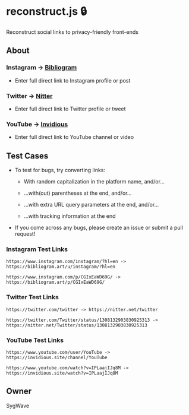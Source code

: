 # reconstruct.js 🔒

Reconstruct social links to privacy-friendly front-ends

## About

### Instagram -> [Bibliogram](https://github.com/cloudrac3r/bibliogram)

* Enter full direct link to Instagram profile or post

### Twitter -> [Nitter](https://github.com/zedeus/nitter)

* Enter full direct link to Twitter profile or tweet

### YouTube -> [Invidious](https://github.com/iv-org/invidious)

* Enter full direct link to YouTube channel or video

## Test Cases

* To test for bugs, try converting links:

  * With random capitalization in the platform name, and/or...
  
  * ...with(out) parentheses at the end, and/or...
  
  * ...with extra URL query parameters at the end, and/or...
  
  * ...with tracking information at the end
  
* If you come across any bugs, please create an issue or submit a pull request!

### Instagram Test Links

    https://www.instagram.com/instagram/?hl=en -> https://bibliogram.art/u/instagram/?hl=en

    https://www.instagram.com/p/CGIxEaWD69G/ -> https://bibliogram.art/p/CGIxEaWD69G/
    
### Twitter Test Links

    https://twitter.com/twitter -> https://nitter.net/twitter

    https://twitter.com/Twitter/status/1308132903830925313 -> https://nitter.net/Twitter/status/1308132903830925313
    
### YouTube Test Links

    https://www.youtube.com/user/YouTube -> https://invidious.site/channel/YouTube

    https://www.youtube.com/watch?v=IPLaajIJq8M -> https://invidious.site/watch?v=IPLaajIJq8M

## Owner

SygWave
